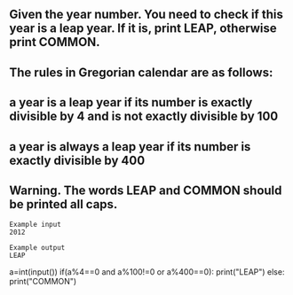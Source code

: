 ## Given the year number. You need to check if this year is a leap year. If it is, print LEAP, otherwise print COMMON.

## The rules in Gregorian calendar are as follows:

## a year is a leap year if its number is exactly divisible by 4 and is not exactly divisible by 100
## a year is always a leap year if its number is exactly divisible by 400

## Warning. The words LEAP and COMMON should be printed all caps.
```
Example input
2012

Example output
LEAP
```
a=int(input())
if(a%4==0 and a%100!=0 or a%400==0):
  print("LEAP")
else:
  print("COMMON")
